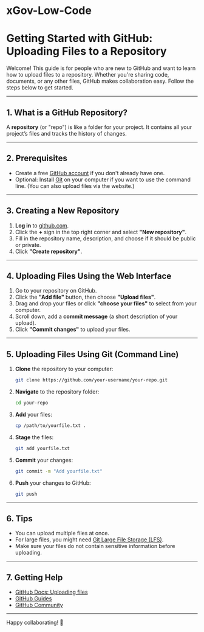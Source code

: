 # xGov-Low-Code
# Getting Started with GitHub: Uploading Files to a Repository

Welcome! This guide is for people who are new to GitHub and want to learn how to upload files to a repository. Whether you're sharing code, documents, or any other files, GitHub makes collaboration easy. Follow the steps below to get started.

---

## 1. What is a GitHub Repository?

A **repository** (or "repo") is like a folder for your project. It contains all your project’s files and tracks the history of changes.

---

## 2. Prerequisites

- Create a free [GitHub account](https://github.com/join) if you don't already have one.
- Optional: Install [Git](https://git-scm.com/) on your computer if you want to use the command line. (You can also upload files via the website.)

---

## 3. Creating a New Repository

1. **Log in** to [github.com](https://github.com).
2. Click the **+** sign in the top right corner and select **"New repository"**.
3. Fill in the repository name, description, and choose if it should be public or private.
4. Click **"Create repository"**.

---

## 4. Uploading Files Using the Web Interface

1. Go to your repository on GitHub.
2. Click the **"Add file"** button, then choose **"Upload files"**.
3. Drag and drop your files or click **"choose your files"** to select from your computer.
4. Scroll down, add a **commit message** (a short description of your upload).
5. Click **"Commit changes"** to upload your files.

---

## 5. Uploading Files Using Git (Command Line)

1. **Clone** the repository to your computer:
   ```sh
   git clone https://github.com/your-username/your-repo.git
   ```
2. **Navigate** to the repository folder:
   ```sh
   cd your-repo
   ```
3. **Add** your files:
   ```sh
   cp /path/to/yourfile.txt .
   ```
4. **Stage** the files:
   ```sh
   git add yourfile.txt
   ```
5. **Commit** your changes:
   ```sh
   git commit -m "Add yourfile.txt"
   ```
6. **Push** your changes to GitHub:
   ```sh
   git push
   ```

---

## 6. Tips

- You can upload multiple files at once.
- For large files, you might need [Git Large File Storage (LFS)](https://git-lfs.github.com/).
- Make sure your files do not contain sensitive information before uploading.

---

## 7. Getting Help

- [GitHub Docs: Uploading files](https://docs.github.com/en/repositories/working-with-files/managing-files/adding-a-file-to-a-repository)
- [GitHub Guides](https://guides.github.com/)
- [GitHub Community](https://github.community/)

---

Happy collaborating! 🚀

